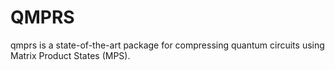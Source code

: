# QMPRS
qmprs is a state-of-the-art package for compressing quantum circuits using Matrix Product States (MPS).
